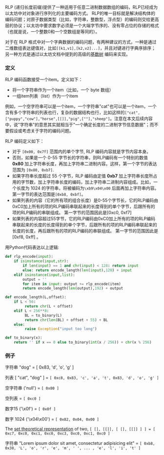 <!-- TITLE: [中文] RLP -->



RLP (递归长度前缀)提供了一种适用于任意二进制数据数组的编码，RLP已经成为以太坊中对对象进行序列化的主要编码方式。 RLP的唯一目标就是解决结构体的编码问题；对原子数据类型（比如，字符串，整数型，浮点型）的编码则交给更高层的协议；以太坊中要求数字必须是一个大端字节序的、没有零占位的存储的格式（也就是说，一个整数0和一个空数组是等同的）。

对于在 RLP 格式中对一个字典数据的编码问题，有两种建议的方式，一种是通过二维数组表达键值对，比如`[[k1,v1],[k2,v2]...]`，并且对键进行字典序排序；另一种方式是通过以太坊文档中提到的高级的[基数树](http://wikijs.ethereum.wiki/Patricia-Tree) 编码来实现。

### 定义

RLP 编码函数接受一个item。定义如下：

* 将一个字符串作为一个item（比如，一个 byte 数组）
* 一组item列表（list）作为一个item

例如，一个空字符串可以是一个item，一个字符串"cat"也可以是一个item，一个含有多个字符串的列表也行，复杂的数据结构也行，比如这样的`["cat",["puppy","cow"],"horse",[[]],"pig",[""],"sheep"]`。注意在本文后续内容中，说"字符串"的意思其实就相当于"一个确定长度的二进制字节信息数据"；而不要假设或考虑关于字符的编码问题。

RLP 编码定义如下：

* 对于 `[0x00, 0x7f]` 范围内的单个字节, RLP 编码内容就是字节内容本身。
* 否则，如果是一个 0-55 字节长的字符串，则RLP编码有一个特别的数值 **0x80** 加上字符串长度，再加上字符串二进制内容。这样，第一个字节的表达范围为 `[0x80, 0xb7]`.
* 如果字符串长度超过 55 个字节，RLP 编码由定值 **0xb7** 加上字符串长度所占用的字节数，加上字符串长度的编码，加上字符串二进制内容组成。比如，一个长度为 1024 的字符串，将被编码为`\xb9\x04\x00` 后面再加上字符串内容。第一字节的表达范围是`[0xb8, 0xbf]`。
* 如果列表的内容（它的所有项的组合长度）是0-55个字节长，它的RLP编码由0xC0加上所有的项的RLP编码串联起来的长度得到的单个字节，后跟所有的项的RLP编码的串联组成。 第一字节的范围因此是[0xc0, 0xf7]
* 如果列表的内容超过55字节，它的RLP编码由0xC0加上所有的项的RLP编码串联起来的长度的长度得到的单个字节，后跟所有的项的RLP编码串联起来的长度的长度，再后跟所有的项的RLP编码的串联组成。 第一字节的范围因此是[0xf8, 0xff] 。

用Python代码表达以上逻辑:

```python
def rlp_encode(input):
    if isinstance(input,str):
        if len(input) == 1 and chr(input) < 128: return input
        else: return encode_length(len(input),128) + input
    elif isinstance(input,list):
        output = ''
        for item in input: output += rlp_encode(item)
        return encode_length(len(output),192) + output

def encode_length(L,offset):
    if L < 56:
         return chr(L + offset)
    elif L < 256**8:
         BL = to_binary(L)
         return chr(len(BL) + offset + 55) + BL
    else:
         raise Exception("input too long")

def to_binary(x):
    return '' if x == 0 else to_binary(int(x / 256)) + chr(x % 256)
```

### 例子

字符串 "dog" = [ 0x83, 'd', 'o', 'g' ]

列表 [ "cat", "dog" ] = `[ 0xc8, 0x83, 'c', 'a', 't', 0x83, 'd', 'o', 'g' ]`

空字符串 ('null') = `[ 0x80 ]`

空列表 = `[ 0xc0 ]`

数字15 ('\x0f') = `[ 0x0f ]`

数字 1024 ('\x04\x00') = `[ 0x82, 0x04, 0x00 ]`

The [set theoretical representation](http://en.wikipedia.org/wiki/Set-theoretic_definition_of_natural_numbers) of two, `[ [], [[]], [ [], [[]] ] ] = [ 0xc7, 0xc0, 0xc1, 0xc0, 0xc3, 0xc0, 0xc1, 0xc0 ]`

字符串 "Lorem ipsum dolor sit amet, consectetur adipisicing elit" = `[ 0xb8, 0x38, 'L', 'o', 'r', 'e', 'm', ' ', ... , 'e', 'l', 'i', 't' ]`
